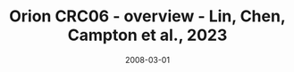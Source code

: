 ---
title: Orion CRC06 - overview - Lin, Chen, Campton et al., 2023
image: https://labsyspharm.github.io/orion-crc/minerva/P37_S34-CRC06/thumbnail.jpg
date: '2008-03-01'
minerva_link: https://labsyspharm.github.io/orion-crc/minerva/P37_S34-CRC06/index.html
info_link: null
show_page_link: false
tags:
    - overview-crc
---